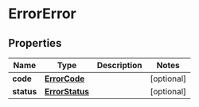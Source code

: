 
# ErrorError

## Properties
Name | Type | Description | Notes
------------ | ------------- | ------------- | -------------
**code** | [**ErrorCode**](ErrorCode.md) |  |  [optional]
**status** | [**ErrorStatus**](ErrorStatus.md) |  |  [optional]



